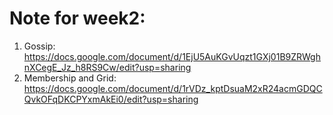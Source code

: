   # Note for week2:
  1. Gossip: https://docs.google.com/document/d/1EjU5AuKGvUqzt1GXj01B9ZRWghnXCegE_Jz_h8RS9Cw/edit?usp=sharing
  2. Membership and Grid: https://docs.google.com/document/d/1rVDz_kptDsuaM2xR24acmGDQCQvkOFqDKCPYxmAkEi0/edit?usp=sharing
  
